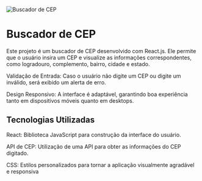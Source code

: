 ![Buscador de CEP](imagem/buscaCep.png)

# Buscador de CEP

Este projeto é um buscador de CEP desenvolvido com React.js. Ele permite que o usuário insira um CEP e visualize as informações correspondentes, como logradouro, complemento, bairro, cidade e estado.

Validação de Entrada: Caso o usuário não digite um CEP ou digite um inválido, será exibido um alerta de erro.

Design Responsivo: A interface é adaptável, garantindo boa experiência tanto em dispositivos móveis quanto em desktops.

## Tecnologias Utilizadas

React: Biblioteca JavaScript para construção da interface do usuário.

API de CEP: Utilização de uma API para obter as informações do CEP digitado.

CSS: Estilos personalizados para tornar a aplicação visualmente agradável e responsiva